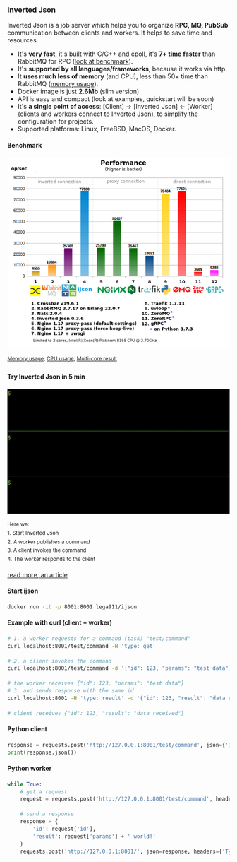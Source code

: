 ### Inverted Json
Inverted Json is a job server which helps you to organize **RPC, MQ, PubSub** communication between clients and workers. It helps to save time and resources.
* It's **very fast**, it's built with C/C++ and epoll, it's **7+ time faster** than RabbitMQ for RPC ([look at benchmark](#benchmark)).
* It's **supported by all languages/frameworks**, because it works via http.
* It **uses much less of memory** (and CPU), less than 50+ time than RabbitMQ ([memory usage](files/mem9.png)).
* Docker image is just **2.6Mb** (slim version)
* API is easy and compact (look at examples, quickstart will be soon)
* It's **a single point of access**: [Client] -> [Inverted Json] <- [Worker] (clients and workers connect to Inverted Json), to simplify the configuration for projects.
* Supported platforms: Linux, FreeBSD, MacOS, Docker.

#### Benchmark
<a id="benchmark"></a>
![Performance](files/performance9.png)

<sup>[Memory usage](files/mem9.png), [CPU usage](files/cpu9.png), [Multi-core result](files/performance9mc.png)</sup>

#### Try Inverted Json in 5 min
![Example](files/example.gif)

<sup>
Here we:<br/>
1. Start Inverted Json<br/>
2. A worker publishes a command<br/>
3. A client invokes the command<br/>
4. The worker responds to the client<br/>
</sup>

[read more, an article](https://medium.com/@lega911/rpc-benchmark-and-inverted-json-b5ce0bf587be)


#### Start ijson
``` bash
docker run -it -p 8001:8001 lega911/ijson
```

#### Example with curl (client + worker)
``` bash
# 1. a worker requests for a command (task) "test/command"
curl localhost:8001/test/command -H 'type: get'

# 2. a client invokes the command
curl localhost:8001/test/command -d '{"id": 123, "params": "test data"}'

# the worker receives {"id": 123, "params": "test data"}
# 3. and sends response with the same id
curl localhost:8001 -H 'type: result' -d '{"id": 123, "result": "data received"}'

# client receives {"id": 123, "result": "data received"}
```

#### Python client
``` python
response = requests.post('http://127.0.0.1:8001/test/command', json={'id': 1, 'params': 'Hello'})
print(response.json())
```

#### Python worker
``` python
while True:
    # get a request
    request = requests.post('http://127.0.0.1:8001/test/command', headers={'Type': 'get'}).json()
    
    # send a response
    response = {
        'id': request['id'],
        'result': request['params'] + ' world!'
    }
    requests.post('http://127.0.0.1:8001/', json=response, headers={'Type': 'result'})
```
